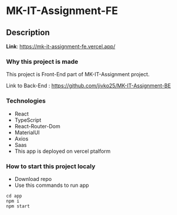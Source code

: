 # MK-IT-Assignment-FE

## Description

**Link**: https://mk-it-assignment-fe.vercel.app/

### Why this project is made

This project is Front-End part of MK-IT-Assignment project.

Link to Back-End : https://github.com/jivko25/MK-IT-Assignment-BE

### Technologies 

* React
* TypeScript
* React-Router-Dom
* MaterialUI
* Axios
* Saas
* This app is deployed on vercel ptalform

### How to start this project localy

* Download repo
* Use this commands to run app

```
cd app
npm i
npm start
```

